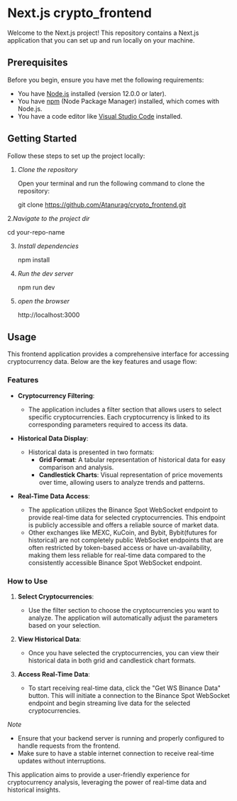 # Next.js crypto_frontend 

Welcome to the Next.js project! This repository contains a Next.js application that you can set up and run locally on your machine.

## Prerequisites

Before you begin, ensure you have met the following requirements:

- You have [Node.js](https://nodejs.org/) installed (version 12.0.0 or later).
- You have [npm](https://www.npmjs.com/) (Node Package Manager) installed, which comes with Node.js.
- You have a code editor like [Visual Studio Code](https://code.visualstudio.com/) installed.

## Getting Started

Follow these steps to set up the project locally:

1. *Clone the repository*

   Open your terminal and run the following command to clone the repository:

   
   git clone https://github.com/Atanurag/crypto_frontend.git
   
2.*Navigate to the project dir*

  cd your-repo-name

3. *Install dependencies*

    npm install

4. *Run the dev server*

   npm run dev

5. *open the browser*

   http://localhost:3000


## Usage

This frontend application provides a comprehensive interface for accessing cryptocurrency data. Below are the key features and usage flow:

### Features

- **Cryptocurrency Filtering**: 
  - The application includes a filter section that allows users to select specific cryptocurrencies. Each cryptocurrency is linked to its corresponding parameters required to access its data.
  
- **Historical Data Display**: 
  - Historical data is presented in two formats:
    - **Grid Format**: A tabular representation of historical data for easy comparison and analysis.
    - **Candlestick Charts**: Visual representation of price movements over time, allowing users to analyze trends and patterns.

- **Real-Time Data Access**: 
  - The application utilizes the Binance Spot WebSocket endpoint to provide real-time data for selected cryptocurrencies. This endpoint is publicly accessible and offers a reliable source of market data.
  - Other exchanges like MEXC, KuCoin, and Bybit, Bybit(futures for historical) are not completely public WebSocket endpoints that are often restricted by token-based access or have un-availability, making them less reliable for real-time data compared to the consistently accessible Binance Spot WebSocket endpoint.

### How to Use

1. **Select Cryptocurrencies**: 
   - Use the filter section to choose the cryptocurrencies you want to analyze. The application will automatically adjust the parameters based on your selection.

2. **View Historical Data**: 
   - Once you have selected the cryptocurrencies, you can view their historical data in both grid and candlestick chart formats.

3. **Access Real-Time Data**: 
   - To start receiving real-time data, click the "Get WS Binance Data" button. This will initiate a connection to the Binance Spot WebSocket endpoint and begin streaming live data for the selected cryptocurrencies.

*Note*

- Ensure that your backend server is running and properly configured to handle requests from the frontend.
- Make sure to have a stable internet connection to receive real-time updates without interruptions.

This application aims to provide a user-friendly experience for cryptocurrency analysis, leveraging the power of real-time data and historical insights.



